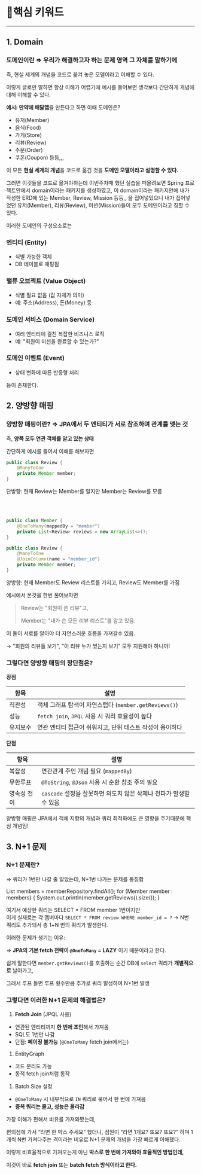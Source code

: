 # 🎯핵심 키워드

---

## 1. Domain

### **도메인**이란 ⇒ 우리가 **해결하고자 하는 문제 영역 그 자체를 말하기에**

즉, 현실 세계의 개념을 코드로 옮겨 놓은 모델이라고 이해할 수 있다.

이렇게 글로만 말하면 항상 이해가 어렵기에 예시를 들어보면 생각보다 간단하게 개념에 대해 이해할 수 있다.

**예시: 만약에 배달앱**을 만든다고 하면 이때 도메인은?

- 유저(Member)
- 음식(Food)
- 가게(Store)
- 리뷰(Review)
- 주문(Order)
- 쿠폰(Coupon) 등등,,,

이 모든 **현실 세계의 개념**을 코드로 옮긴 것을 **도메인 모델이라고 설명할 수 있다.**

그러면 이것들을 코드로 옮겨야하는데 이번주차때 했던 실습을 떠올려보면 Spring 프로젝트안에서 domain이라는 패키지를 생성하였고, 이 domain이라는 패키지안에 내가 작성한 ERD에 있는 Member, Review, Mission 등등,, 을 집어넣었으니 내가 집어넣었던 유저(Member), 리뷰(Review), 미션(Mission)들이 모두 도메인이라고 칭할 수 있다.

이러한 도메인의 구성요소로는

### 엔티티 (Entity)

- 식별 가능한 객체
- DB 테이블로 매핑됨

### 밸류 오브젝트 (Value Object)

- 식별 필요 없음 (값 자체가 의미)
- 예: 주소(Address), 돈(Money) 등

### 도메인 서비스 (Domain Service)

- 여러 엔티티에 걸친 복잡한 비즈니스 로직
- 예: "회원이 미션을 완료할 수 있는가?"

### 도메인 이벤트 (Event)

- 상태 변화에 따른 반응형 처리

등이 존재한다.

## 2. 양방향 매핑

### 양방향 매핑이란? ⇒  JPA에서 두 엔티티가 서로 참조하며 관계를 맺는 것

즉, **양쪽 모두 연관 객체를 알고 있는 상태**

간단하게 예시를 들어서 이해를 해보자면

```java
public class Review {
    @ManyToOne
    private Member member;
}
```

단방향: 현재 Review는 Member를 알지만 Member는 Review를 모름

<br><br>
```java
public class Member {
    @OneToMany(mappedBy = "member")
    private List<Review> reviews = new ArrayList<>();
}

public class Review {
    @ManyToOne
    @JoinColumn(name = "member_id")
    private Member member;
}
```
양방향: 현재 Member도 Review 리스트를 가지고,  Review도 Member를 가짐

예시에서 본것을 한번 풀어보자면

> Review는 "회원이 쓴 리뷰"고,
>
>
> Member는 "내가 쓴 모든 리뷰 리스트"를 알고 있음.
>

이 둘이 서로를 알아야 더 자연스러운 흐름을 가져갈수 있음.

→ "회원의 리뷰들 보기", "이 리뷰 누가 썼는지 보기" 모두 지원해야 하니까!

### 그렇다면 양방향 매핑의 장단점은?

**장점**

| 항목     | 설명                                                                 |
|----------|----------------------------------------------------------------------|
| 직관성   | 객체 그래프 탐색이 자연스럽다 (`member.getReviews()`)              |
| 성능     | `fetch join`, `JPQL` 사용 시 쿼리 효율성이 높다                      |
| 유지보수 | 연관 엔티티 접근이 쉬워지고, 단위 테스트 작성이 용이하다             |

**단점**

| 항목         | 설명                                                                 |
|--------------|----------------------------------------------------------------------|
| 복잡성       | 연관관계 주인 개념 필요 (`mappedBy`)                                 |
| 무한루프     | `@ToString`, `@Json` 사용 시 순환 참조 주의 필요                     |
| 영속성 전이  | `cascade` 설정을 잘못하면 의도치 않은 삭제나 전파가 발생할 수 있음  |

양방향 매핑은 JPA에서 객체 지향의 개념과 쿼리 최적화에도 큰 영향을 주기때문에 핵심 개념임!

## 3. N+1 문제

### N+1 문제란?

⇒ 쿼리가 1번만 나갈 줄 알았는데, N+1번 나가는 문제를 통칭함

List<Member> members = memberRepository.findAll();
for (Member member : members) {
System.out.println(member.getReviews().size());
}

여기서 예상한 쿼리는 SELECT * FROM member 1번이지만  
이게 실제로는 각 멤버마다 `SELECT * FROM review WHERE member_id = ?` → N번 쿼리도 추가돼서 총 1+N 번의 쿼리가 발생한다.

이러한 문제가 생기는 이유:

⇒ **JPA의 기본 fetch 전략이 `@OneToMany` = LAZY** 이기 때문이라고 한다.

쉽게 말한다면 `member.getReviews()`를 호출하는 순간 DB에 `select` 쿼리가 **개별적으로** 날아가고,

그래서 루프 돌면 루프 횟수만큼 추가로 쿼리 발생하여 N+1번 발생

### 그렇다면 이러한 N+1 문제의 해결법은?

1. **Fetch Join** (JPQL 사용)
- 연관된 엔티티까지 **한 번에 조인**해서 가져옴
- SQL도 1번만 나감
- 단점: **페이징 불가능** (`@OneToMany` fetch join에서는)

1. EntityGraph
- 코드 분리도 가능
- 동적 fetch join처럼 동작

1. Batch Size 설정
- `@OneToMany` 시 내부적으로 `IN` 쿼리로 묶어서 한 번에 가져옴
- **중복 쿼리는 줄고, 성능은 올라감**

가장 이해가 편해서 비유를 가져와봤는데,

편의점에 가서 “라면 한 박스 주세요” 했더니, 점원이 “라면 1개요? 또요? 또요?” 하며 1개씩 N번 가져다주는 격이라는 비유로 N+1 문제의 개념을 가장 빠르게 이해했다.

이렇게 비효율적으로 가져오는게 아닌 **박스로 한 번에 가져와야 효율적인 방법인데,**

이것이 바로 **fetch join** 또는 **batch fetch 방식이라고 한다.**